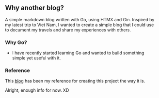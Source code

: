 ## Why another blog?

A simple markdown blog written with Go, using HTMX and Gin.
Inspired by my latest trip to Viet Nam, I wanted to create a simple blog that I could use to document my travels and share my experiences with others.

### Why Go?
- I have recently started learning Go and wanted to build something simple yet useful with it.

### Reference

This [blog](https://arc.net/l/quote/dzcjmird) has been my reference for creating this project the way it is.

Alright, enough info for now. XD
